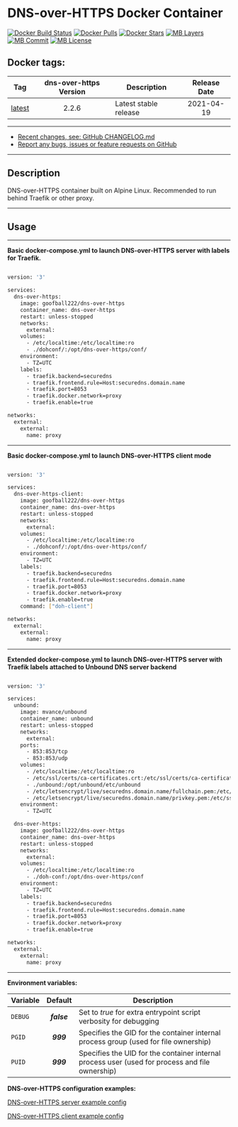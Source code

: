 # DNS-over-HTTPS Docker Container

[![Docker Build Status](https://img.shields.io/docker/cloud/build/goofball222/dns-over-https.svg)](https://hub.docker.com/r/goofball222/dns-over-https/) [![Docker Pulls](https://img.shields.io/docker/pulls/goofball222/dns-over-https.svg)](https://hub.docker.com/r/goofball222/dns-over-https/) [![Docker Stars](https://img.shields.io/docker/stars/goofball222/dns-over-https.svg)](https://hub.docker.com/r/goofball222/dns-over-https/) [![MB Layers](https://images.microbadger.com/badges/image/goofball222/dns-over-https.svg)](https://microbadger.com/images/goofball222/dns-over-https) [![MB Commit](https://images.microbadger.com/badges/commit/goofball222/dns-over-https.svg)](https://microbadger.com/images/goofball222/dns-over-https) [![MB License](https://images.microbadger.com/badges/license/goofball222/dns-over-https.svg)](https://microbadger.com/images/goofball222/dns-over-https)

## Docker tags:
| Tag | dns-over-https Version | Description | Release Date |
| --- | :---: | --- | :---: |
| [latest](https://github.com/goofball222/dns-over-https/blob/main/stable/Dockerfile) | 2.2.6 | Latest stable release | 2021-04-19 |

---

* [Recent changes, see: GitHub CHANGELOG.md](https://github.com/goofball222/dns-over-https/blob/main/CHANGELOG.md)
* [Report any bugs, issues or feature requests on GitHub](https://github.com/goofball222/dns-over-https/issues)

---

## Description

DNS-over-HTTPS container built on Alpine Linux. Recommended to run behind Traefik or other proxy.

---

## Usage

---

**Basic docker-compose.yml to launch DNS-over-HTTPS server with labels for Traefik.**

```bash

version: '3'

services:
  dns-over-https:
    image: goofball222/dns-over-https
    container_name: dns-over-https
    restart: unless-stopped
    networks:
      external:
    volumes:
      - /etc/localtime:/etc/localtime:ro
      - ./dohconf/:/opt/dns-over-https/conf/
    environment:
      - TZ=UTC
    labels:
      - traefik.backend=securedns
      - traefik.frontend.rule=Host:securedns.domain.name
      - traefik.port=8053
      - traefik.docker.network=proxy
      - traefik.enable=true

networks:
  external:
    external:
      name: proxy

```

---

**Basic docker-compose.yml to launch DNS-over-HTTPS client mode**

```bash

version: '3'

services:
  dns-over-https-client:
    image: goofball222/dns-over-https
    container_name: dns-over-https
    restart: unless-stopped
    networks:
      external:
    volumes:
      - /etc/localtime:/etc/localtime:ro
      - ./dohconf/:/opt/dns-over-https/conf/
    environment:
      - TZ=UTC
    labels:
      - traefik.backend=securedns
      - traefik.frontend.rule=Host:securedns.domain.name
      - traefik.port=8053
      - traefik.docker.network=proxy
      - traefik.enable=true
    command: ["doh-client"]

networks:
  external:
    external:
      name: proxy

```

---

**Extended docker-compose.yml to launch DNS-over-HTTPS server with Traefik labels attached to Unbound DNS server backend**

```bash

version: '3'

services:
  unbound:
    image: mvance/unbound
    container_name: unbound
    restart: unless-stopped
    networks:
      external:
    ports:
      - 853:853/tcp
      - 853:853/udp
    volumes:
      - /etc/localtime:/etc/localtime:ro
      - /etc/ssl/certs/ca-certificates.crt:/etc/ssl/certs/ca-certificates.crt:ro
      - ./unbound:/opt/unbound/etc/unbound
      - /etc/letsencrypt/live/securedns.domain.name/fullchain.pem:/etc/ssl/certs/cert.pem:ro
      - /etc/letsencrypt/live/securedns.domain.name/privkey.pem:/etc/ssl/certs/key.pem:ro
    environment:
      - TZ=UTC

  dns-over-https:
    image: goofball222/dns-over-https
    container_name: dns-over-https
    restart: unless-stopped
    networks:
      external:
    volumes:
      - /etc/localtime:/etc/localtime:ro
      - ./doh-conf:/opt/dns-over-https/conf
    environment:
      - TZ=UTC
    labels:
      - traefik.backend=securedns
      - traefik.frontend.rule=Host:securedns.domain.name
      - traefik.port=8053
      - traefik.docker.network=proxy
      - traefik.enable=true

networks:
  external:
    external:
      name: proxy

```

---

**Environment variables:**

| Variable | Default | Description |
| :--- | :---: | --- |
| `DEBUG` | ***false*** | Set to *true* for extra entrypoint script verbosity for debugging |
| `PGID` | ***999*** | Specifies the GID for the container internal process group (used for file ownership) |
| `PUID` | ***999*** | Specifies the UID for the container internal process user (used for process and file ownership) |

**DNS-over-HTTPS configuration examples:**

[DNS-over-HTTPS server example config](https://github.com/goofball222/dns-over-https/blob/main/examples/doh-server.conf)

[DNS-over-HTTPS client example config](https://github.com/goofball222/dns-over-https/blob/main/examples/doh-client.conf)

[//]: # (Licensed under the Apache 2.0 license)
[//]: # (Copyright 2018 The Goofball - goofball222@gmail.com)
